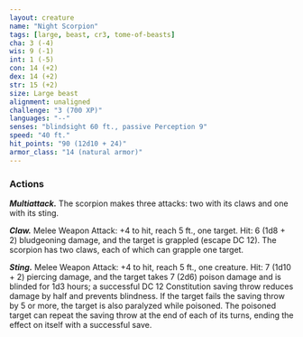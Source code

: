 ```yaml
---
layout: creature
name: "Night Scorpion"
tags: [large, beast, cr3, tome-of-beasts]
cha: 3 (-4)
wis: 9 (-1)
int: 1 (-5)
con: 14 (+2)
dex: 14 (+2)
str: 15 (+2)
size: Large beast
alignment: unaligned
challenge: "3 (700 XP)"
languages: "--"
senses: "blindsight 60 ft., passive Perception 9"
speed: "40 ft."
hit_points: "90 (12d10 + 24)"
armor_class: "14 (natural armor)"
---
```


### Actions

***Multiattack.*** The scorpion makes three attacks: two with its claws and one with its sting.

***Claw.*** Melee Weapon Attack: +4 to hit, reach 5 ft., one target. Hit: 6 (1d8 + 2) bludgeoning damage, and the target is grappled (escape DC 12). The scorpion has two claws, each of which can grapple one target.

***Sting.*** Melee Weapon Attack: +4 to hit, reach 5 ft., one creature. Hit: 7 (1d10 + 2) piercing damage, and the target takes 7 (2d6) poison damage and is blinded for 1d3 hours; a successful DC 12 Constitution saving throw reduces damage by half and prevents blindness. If the target fails the saving throw by 5 or more, the target is also paralyzed while poisoned. The poisoned target can repeat the saving throw at the end of each of its turns, ending the effect on itself with a successful save.

